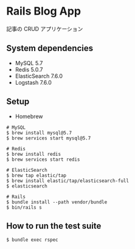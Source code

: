 # Rails Blog App

記事の CRUD アプリケーション

## System dependencies

- MySQL 5.7
- Redis 5.0.7
- ElasticSearch 7.6.0
- Logstash 7.6.0

## Setup

- Homebrew

```
# MySQL
$ brew install mysql@5.7
$ brew services start mysql@5.7

# Redis
$ brew install redis
$ brew services start redis

# ElasticSearch
$ brew tap elastic/tap
$ brew install elastic/tap/elasticsearch-full
$ elasticsearch

# Rails
$ bundle install --path vendor/bundle
$ bin/rails s
```

## How to run the test suite

`$ bundle exec rspec`
